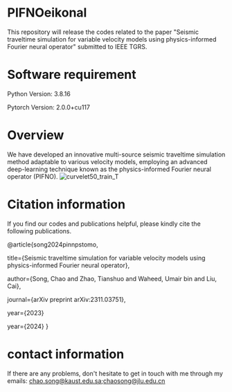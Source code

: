 # PIFNOeikonal
This repository will release the codes related to the paper "Seismic traveltime simulation for variable velocity models using physics-informed Fourier neural operator" submitted to IEEE TGRS.

# Software requirement
Python Version: 3.8.16

Pytorch Version: 2.0.0+cu117

# Overview

We have developed an innovative multi-source seismic traveltime simulation method adaptable to various velocity models, employing an advanced deep-learning technique known as the physics-informed Fourier neural operator (PIFNO).
![curvelet50_train_T](https://github.com/user-attachments/assets/5848bd23-cda4-431a-8746-320893c8191a)

# Citation information

If you find our codes and publications helpful, please kindly cite the following publications.

@article{song2024pinnpstomo,

  title={Seismic traveltime simulation for variable velocity models using physics-informed Fourier neural operator},
  
  author={Song, Chao and Zhao, Tianshuo and Waheed, Umair bin and Liu, Cai},
  
  journal={arXiv preprint arXiv:2311.03751},
  
  year={2023}
  
  year={2024}
}

# contact information
If there are any problems, don't hesitate to get in touch with me through my emails: chao.song@kaust.edu.sa;chaosong@jlu.edu.cn
